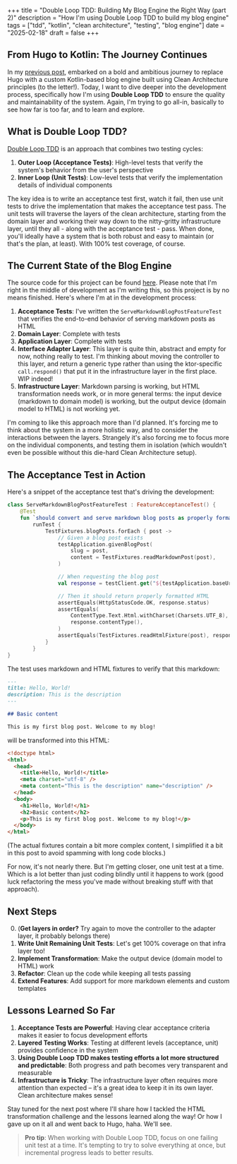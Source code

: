 +++
title = "Double Loop TDD: Building My Blog Engine the Right Way (part 2)"
description = "How I'm using Double Loop TDD to build my blog engine"
tags = ["tdd", "kotlin", "clean architecture", "testing", "blog engine"]
date = "2025-02-18"
draft = false
+++

## From Hugo to Kotlin: The Journey Continues

In my [previous post](/posts/replacing-hugo-with-kotlin-clean-architecture), embarked on a bold and ambitious journey to replace Hugo with a custom Kotlin-based blog engine built using Clean Architecture principles (to the letter!). Today, I want to dive deeper into the development process, specifically how I'm using **Double Loop TDD** to ensure the quality and maintainability of the system. Again, I'm trying to go all-in, basically to see how far is too far, and to learn and explore.

## What is Double Loop TDD?

[Double Loop TDD](https://khalilstemmler.com/articles/test-driven-development/introduction-to-tdd/#Double-Loop-TDD) is an approach that combines two testing cycles:

1. **Outer Loop (Acceptance Tests)**: High-level tests that verify the system's behavior from the user's perspective
2. **Inner Loop (Unit Tests)**: Low-level tests that verify the implementation details of individual components

The key idea is to write an acceptance test first, watch it fail, then use unit tests to drive the implementation that makes the acceptance test pass. The unit tests will traverse the layers of the clean architecture, starting from the domain layer and working their way down to the nitty-gritty infrastructure layer, until they all - along with the acceptance test - pass. When done, you'll ideally have a system that is both robust and easy to maintain (or that's the plan, at least). With 100% test coverage, of course.

## The Current State of the Blog Engine

The source code for this project can be found [here](https://github.com/cekrem/clean-blog/tree/v0.2). Please note that I'm right in the middle of development as I'm writing this, so this project is by no means finished. Here's where I'm at in the development process:

1. **Acceptance Tests**: I've written the `ServeMarkdownBlogPostFeatureTest` that verifies the end-to-end behavior of serving markdown posts as HTML
2. **Domain Layer**: Complete with tests
3. **Application Layer**: Complete with tests
4. **Interface Adapter Layer**: This layer is quite thin, abstract and empty for now, nothing really to test. I'm thinking about moving the controller to this layer, and return a generic type rather than using the ktor-specific `call.respond()` that put it in the infrastructure layer in the first place. WIP indeed!
5. **Infrastructure Layer**: Markdown parsing is working, but HTML transformation needs work, or in more general terms: the input device (markdown to domain model) is working, but the output device (domain model to HTML) is not working yet.

I'm coming to like this approach more than I'd planned. It's forcing me to think about the system in a more holistic way, and to consider the interactions between the layers. Strangely it's also forcing me to focus more on the individual components, and testing them in isolation (which wouldn't even be possible without this die-hard Clean Architecture setup).

## The Acceptance Test in Action

Here's a snippet of the acceptance test that's driving the development:

```kotlin
class ServeMarkdownBlogPostFeatureTest : FeatureAcceptanceTest() {
    @Test
    fun `should convert and serve markdown blog posts as properly formatted HTML pages`() =
        runTest {
            TestFixtures.blogPosts.forEach { post ->
                // Given a blog post exists
                testApplication.givenBlogPost(
                    slug = post,
                    content = TestFixtures.readMarkdownPost(post),
                )

                // When requesting the blog post
                val response = testClient.get("${testApplication.baseUrl}/posts/$post")

                // Then it should return properly formatted HTML
                assertEquals(HttpStatusCode.OK, response.status)
                assertEquals(
                    ContentType.Text.Html.withCharset(Charsets.UTF_8),
                    response.contentType(),
                )
                assertEquals(TestFixtures.readHtmlFixture(post), response.bodyAsText())
            }
        }
}
```

The test uses markdown and HTML fixtures to verify that this markdown:

```markdown
---
title: Hello, World!
description: This is the description
---

## Basic content

This is my first blog post. Welcome to my blog!
```

will be transformed into this HTML:

```html
<!doctype html>
<html>
  <head>
    <title>Hello, World!</title>
    <meta charset="utf-8" />
    <meta content="This is the description" name="description" />
  </head>
  <body>
    <h1>Hello, World!</h1>
    <h2>Basic content</h2>
    <p>This is my first blog post. Welcome to my blog!</p>
  </body>
</html>
```

(The actual fixtures contain a bit more complex content, I simplified it a bit in this post to avoid spamming with long code blocks.)

For now, it's not nearly there. But I'm getting closer, one unit test at a time. Which is a lot better than just coding blindly until it happens to work (good luck refactoring the mess you've made without breaking stuff with that approach).

## Next Steps

0. (**Get layers in order?** Try again to move the controller to the adapter layer, it probably belongs there)
1. **Write Unit Remaining Unit Tests**: Let's get 100% coverage on that infra layer too!
2. **Implement Transformation**: Make the output device (domain model to HTML) work
3. **Refactor**: Clean up the code while keeping all tests passing
4. **Extend Features**: Add support for more markdown elements and custom templates

## Lessons Learned So Far

1. **Acceptance Tests are Powerful**: Having clear acceptance criteria makes it easier to focus development efforts
2. **Layered Testing Works**: Testing at different levels (acceptance, unit) provides confidence in the system
3. **Using Double Loop TDD makes testing efforts a lot more structured and predictable**: Both progress and path becomes very transparent and measurable
4. **Infrastructure is Tricky**: The infrastructure layer often requires more attention than expected – it's a great idea to keep it in its own layer. Clean architecture makes sense!

Stay tuned for the next post where I'll share how I tackled the HTML transformation challenge and the lessons learned along the way! Or how I gave up on it all and went back to Hugo, haha. We'll see.

> **Pro tip**: When working with Double Loop TDD, focus on one failing unit test at a time. It's tempting to try to solve everything at once, but incremental progress leads to better results.
